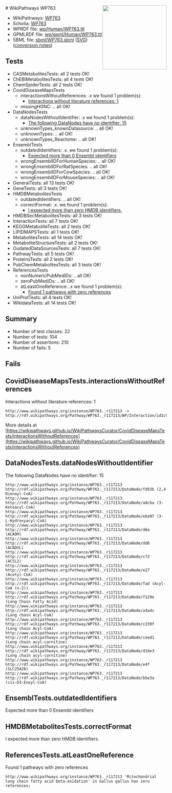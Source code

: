 <img style="float: right; width: 200px" src="../logo.png" />
# WikiPathways WP763

* WikiPathways: [WP763](https://identifiers.org/wikipathways:WP763)
* Scholia: [WP763](https://scholia.toolforge.org/wikipathways/WP763)
* WPRDF file: [wp/Human/WP763.ttl](../wp/Human/WP763.ttl)
* GPMLRDF file: [wp/gpml/Human/WP763.ttl](../wp/gpml/Human/WP763.ttl)
* SBML file: [sbml/WP763.sbml](../sbml/WP763.sbml) ([SVG](../sbml/WP763.svg)) ([conversion notes](../sbml/WP763.txt))

## Tests
* CASMetabolitesTests: all 2 tests OK!
* ChEBIMetabolitesTests: all 4 tests OK!
* ChemSpiderTests: all 2 tests OK!
* CovidDiseaseMapsTests
    * interactionsWithoutReferences: .x we found 1 problem(s):
        * [Interactions without literature references: 1](#2e29592f)
    * missingHGNC: .. all OK!
* DataNodesTests
    * dataNodesWithoutIdentifier: .x we found 1 problem(s):
        * [The following DataNodes have no identifier: 15](#8792c495)
    * unknownTypes_knownDatasource: .. all OK!
    * unknownTypes: .. all OK!
    * unknownTypes_Reactome: .. all OK!
* EnsemblTests
    * outdatedIdentifiers: .x. we found 1 problem(s):
        * [Expected more than 0 Ensembl identifiers](#f44398b7)
    * wrongEnsemblIDForHumanSpecies: .. all OK!
    * wrongEnsemblIDForRatSpecies: .. all OK!
    * wrongEnsemblIDForCowSpecies: .. all OK!
    * wrongEnsemblIDForMouseSpecies: .. all OK!
* GeneralTests: all 13 tests OK!
* GeneTests: all 3 tests OK!
* HMDBMetabolitesTests
    * outdatedIdentifiers: .. all OK!
    * correctFormat: .x. we found 1 problem(s):
        * [I expected more than zero HMDB identifiers.](#ad154c1e)
* HMDBSecMetabolitesTests: all 3 tests OK!
* InteractionTests: all 7 tests OK!
* KEGGMetaboliteTests: all 2 tests OK!
* LIPIDMAPSTests: all 1 tests OK!
* MetabolitesTests: all 14 tests OK!
* MetaboliteStructureTests: all 2 tests OK!
* OudatedDataSourcesTests: all 7 tests OK!
* PathwayTests: all 5 tests OK!
* ProteinsTests: all 2 tests OK!
* PubChemMetabolitesTests: all 3 tests OK!
* ReferencesTests
    * nonNumericPubMedIDs: .. all OK!
    * zeroPubMedIDs: .. all OK!
    * atLeastOneReference: .x we found 1 problem(s):
        * [Found 1 pathways with zero references](#35eb778e)
* UniProtTests: all 4 tests OK!
* WikidataTests: all 14 tests OK!


## Summary

* Number of test classes: 22
* Number of tests: 104
* Number of assertions: 210
* Number of fails: 5

## Fails

<a name="2e29592f" />

## CovidDiseaseMapsTests.interactionsWithoutReferences

Interactions without literature references: 1
```
http://www.wikipathways.org/instance/WP763._r117213 -> http://rdf.wikipathways.org/Pathway/WP763._r117213/WP/Interaction/id1c93ad45
```

More details at [https://wikipathways.github.io/WikiPathwaysCurator/CovidDiseaseMapsTests/interactionsWithoutReferences](https://wikipathways.github.io/WikiPathwaysCurator/CovidDiseaseMapsTests/interactionsWithoutReferences)

<a name="8792c495" />

## DataNodesTests.dataNodesWithoutIdentifier

The following DataNodes have no identifier: 15
```
http://www.wikipathways.org/instance/WP763._r117213 http://rdf.wikipathways.org/Pathway/WP763._r117213/DataNode/fd93b (2,4 Dienoyl-CoA)
http://www.wikipathways.org/instance/WP763._r117213 http://rdf.wikipathways.org/Pathway/WP763._r117213/DataNode/a8cba (3-Ketoacyl-CoA)
http://www.wikipathways.org/instance/WP763._r117213 http://rdf.wikipathways.org/Pathway/WP763._r117213/DataNode/eba97 (3-L-Hydroxyacyl-CoA)
http://www.wikipathways.org/instance/WP763._r117213 http://rdf.wikipathways.org/Pathway/WP763._r117213/DataNode/d6a (ACADM)
http://www.wikipathways.org/instance/WP763._r117213 http://rdf.wikipathways.org/Pathway/WP763._r117213/DataNode/dd6 (ACADVL)
http://www.wikipathways.org/instance/WP763._r117213 http://rdf.wikipathways.org/Pathway/WP763._r117213/DataNode/c72 (ACSL2)
http://www.wikipathways.org/instance/WP763._r117213 http://rdf.wikipathways.org/Pathway/WP763._r117213/DataNode/e27 (Acetyl-CoA)
http://www.wikipathways.org/instance/WP763._r117213 http://rdf.wikipathways.org/Pathway/WP763._r117213/DataNode/fad (Acyl-CoA (n-2))
http://www.wikipathways.org/instance/WP763._r117213 http://rdf.wikipathways.org/Pathway/WP763._r117213/DataNode/f129e (Long Chain Fatty Acid)
http://www.wikipathways.org/instance/WP763._r117213 http://rdf.wikipathways.org/Pathway/WP763._r117213/DataNode/a4a4c (Long chain Acyl-CoA)
http://www.wikipathways.org/instance/WP763._r117213 http://rdf.wikipathways.org/Pathway/WP763._r117213/DataNode/c239f (Long chain Acyl-CoA)
http://www.wikipathways.org/instance/WP763._r117213 http://rdf.wikipathways.org/Pathway/WP763._r117213/DataNode/ceed1 (Long chain acyl-carnitine)
http://www.wikipathways.org/instance/WP763._r117213 http://rdf.wikipathways.org/Pathway/WP763._r117213/DataNode/d19e3 (Long chain acyl-carnitine)
http://www.wikipathways.org/instance/WP763._r117213 http://rdf.wikipathways.org/Pathway/WP763._r117213/DataNode/e4f (SLC25A20)
http://www.wikipathways.org/instance/WP763._r117213 http://rdf.wikipathways.org/Pathway/WP763._r117213/DataNode/bbe3a (cis-D3-Enoyl-CoA)
```

<a name="f44398b7" />

## EnsemblTests.outdatedIdentifiers

Expected more than 0 Ensembl identifiers
<a name="ad154c1e" />

## HMDBMetabolitesTests.correctFormat

I expected more than zero HMDB identifiers.
<a name="35eb778e" />

## ReferencesTests.atLeastOneReference

Found 1 pathways with zero references
```
http://www.wikipathways.org/instance/WP763._r117213 'Mitochondrial long chain fatty acid beta-oxidation' in Gallus gallus has zero references; 
```

